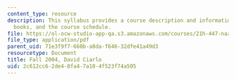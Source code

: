 ```yaml
---
content_type: resource
description: This syllabus provides a course description and information on grading,
  books, and the course schedule.
file: https://ol-ocw-studio-app-qa.s3.amazonaws.com/courses/21h-447-nazi-germany-and-the-holocaust-fall-2004/2c612cc62de48fa47a104f523f74a505_MIT21H_447f04_syllf04.pdf
file_type: application/pdf
parent_uid: 71e3f9f7-660b-a8da-f646-32dfe41a49d3
resourcetype: Document
title: Fall 2004, David Ciarlo
uid: 2c612cc6-2de4-8fa4-7a10-4f523f74a505
---
```

